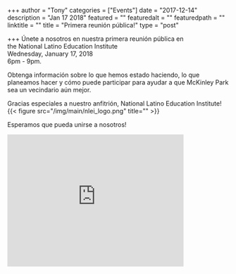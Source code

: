 +++
author = "Tony"
categories = ["Events"]
date = "2017-12-14"
description = "Jan 17 2018"
featured = ""
featuredalt = ""
featuredpath = ""
linktitle = ""
title = "Primera reunión pública!"
type = "post"

+++
Únete a nosotros en nuestra primera reunión pública en </br>the National Latino Education Institute </br>Wednesday, January 17, 2018 
</br>6pm - 9pm. 

Obtenga información sobre lo que hemos estado haciendo, lo que planeamos hacer y cómo puede participar para ayudar a que McKinley Park sea un vecindario aún mejor.

Gracias especiales a nuestro anfitrión, National Latino Education Institute!
{{< figure src="/img/main/nlei_logo.png" title="" >}}

Esperamos que pueda unirse a nosotros!

<iframe src="https://www.google.com/maps/embed?pb=!1m14!1m8!1m3!1d11893.028762988199!2d-87.6758909!3d41.8227597!3m2!1i1024!2i768!4f13.1!3m3!1m2!1s0x0%3A0xecf7d24e259f0d83!2sNational+Latino+Education+Institute.!5e0!3m2!1sen!2sus!4v1513443521389" width="400" height="300" frameborder="0" style="border:0" allowfullscreen></iframe>